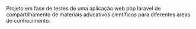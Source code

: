 Projeto em fase de testes de uma aplicação web php laravel de compartilhamento de materiais aducativos científicos para diferentes áreas do conhecimento.
